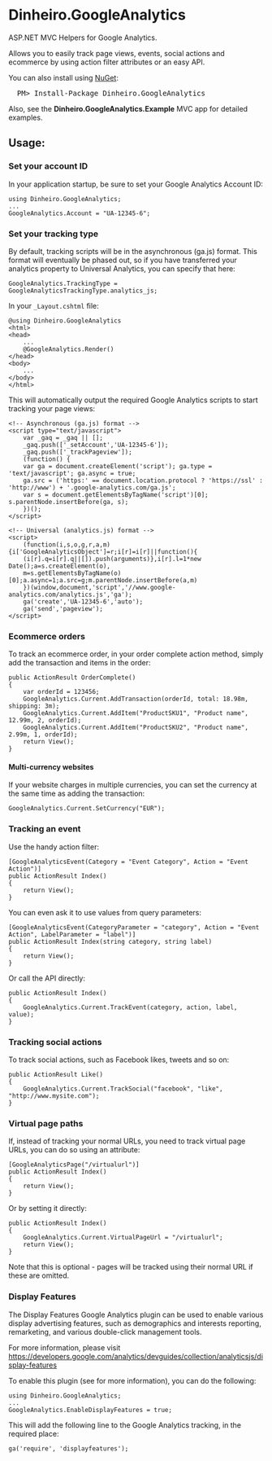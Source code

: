 # Dinheiro.GoogleAnalyticsASP.NET MVC Helpers for Google Analytics.Allows you to easily track page views, events, social actions and ecommerce by using action filter attributes or an easy API.You can also install using [NuGet](http://nuget.org/):<pre>  PM> Install-Package Dinheiro.GoogleAnalytics</pre>Also, see the **Dinheiro.GoogleAnalytics.Example** MVC app for detailed examples.## Usage:### Set your account IDIn your application startup, be sure to set your Google Analytics Account ID:	using Dinheiro.GoogleAnalytics;	...	GoogleAnalytics.Account = "UA-12345-6";### Set your tracking typeBy default, tracking scripts will be in the asynchronous (ga.js) format.  This format will eventually be phased out, so if you have transferred your analytics property to Universal Analytics, you can specify that here:	GoogleAnalytics.TrackingType = GoogleAnalyticsTrackingType.analytics_js;In your `_Layout.cshtml` file:	@using Dinheiro.GoogleAnalytics	<html>	<head>		...		@GoogleAnalytics.Render()	</head>	<body>		...	</body>	</html>This will automatically output the required Google Analytics scripts to start tracking your page views:	<!-- Asynchronous (ga.js) format -->	<script type="text/javascript">		var _gaq = _gaq || [];		_gaq.push(['_setAccount','UA-12345-6']);		_gaq.push(['_trackPageview']);		(function() {  		var ga = document.createElement('script'); ga.type = 'text/javascript'; ga.async = true;  		ga.src = ('https:' == document.location.protocol ? 'https://ssl' : 'http://www') + '.google-analytics.com/ga.js';  		var s = document.getElementsByTagName('script')[0]; s.parentNode.insertBefore(ga, s);		})();	</script>	<!-- Universal (analytics.js) format -->	<script>		(function(i,s,o,g,r,a,m){i['GoogleAnalyticsObject']=r;i[r]=i[r]||function(){		(i[r].q=i[r].q||[]).push(arguments)},i[r].l=1*new Date();a=s.createElement(o),		m=s.getElementsByTagName(o)[0];a.async=1;a.src=g;m.parentNode.insertBefore(a,m)		})(window,document,'script','//www.google-analytics.com/analytics.js','ga');		ga('create','UA-12345-6','auto');		ga('send','pageview');	</script>### Ecommerce ordersTo track an ecommerce order, in your order complete action method, simply add the transaction and items in the order:	public ActionResult OrderComplete()	{		var orderId = 123456;		GoogleAnalytics.Current.AddTransaction(orderId, total: 18.98m, shipping: 3m);		GoogleAnalytics.Current.AddItem("ProductSKU1", "Product name", 12.99m, 2, orderId);		GoogleAnalytics.Current.AddItem("ProductSKU2", "Product name", 2.99m, 1, orderId);		return View();	}#### Multi-currency websitesIf your website charges in multiple currencies, you can set the currency at the same time as adding the transaction:	GoogleAnalytics.Current.SetCurrency("EUR");### Tracking an eventUse the handy action filter:	[GoogleAnalyticsEvent(Category = "Event Category", Action = "Event Action")]	public ActionResult Index()	{		return View();	}You can even ask it to use values from query parameters:	[GoogleAnalyticsEvent(CategoryParameter = "category", Action = "Event Action", LabelParameter = "label")]	public ActionResult Index(string category, string label)	{		return View();	}Or call the API directly:	public ActionResult Index()	{		GoogleAnalytics.Current.TrackEvent(category, action, label, value);	}### Tracking social actionsTo track social actions, such as Facebook likes, tweets and so on:	public ActionResult Like()	{		GoogleAnalytics.Current.TrackSocial("facebook", "like", "http://www.mysite.com");	}	### Virtual page pathsIf, instead of tracking your normal URLs, you need to track virtual page URLs, you can do so using an attribute:	[GoogleAnalyticsPage("/virtualurl")]	public ActionResult Index()	{		return View();	}Or by setting it directly:	public ActionResult Index()	{		GoogleAnalytics.Current.VirtualPageUrl = "/virtualurl";		return View();	}	Note that this is optional - pages will be tracked using their normal URL if these are omitted.### Display FeaturesThe Display Features Google Analytics plugin can be used to enable various display advertising features, such as demographics and interests reporting, remarketing, and various double-click management tools. For more information, please visit https://developers.google.com/analytics/devguides/collection/analyticsjs/display-featuresTo enable this plugin (see  for more information),  you can do the following:	using Dinheiro.GoogleAnalytics;	...	GoogleAnalytics.EnableDisplayFeatures = true;This will add the following line to the Google Analytics tracking, in the required place:	ga('require', 'displayfeatures');